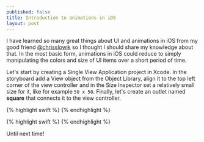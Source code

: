 ```yaml
---
published: false
title: Introduction to animations in iOS
layout: post
---
```

I have learned so many great things about UI and animations in iOS from my good friend [@chrisslowik](https://twitter.com/chrisslowik) so I thought I should share my knowledge about that. In the most basic form, animations in iOS could reduce to simply manipulating the colors and size of UI items over a short period of time.

Let's start by creating a Single View Application project in Xcode. In the storyboard add a View object from the Object Library, align it to the top left corner of the view controller and in the Size Inspector set a relatively small size for it, like for example `50 x 50`. Finally, let's create an outlet named __square__ that connects it to the view controller.

{% highlight swift %}
{% endhighlight %}

{% highlight swift %}
{% endhighlight %}

Until next time!